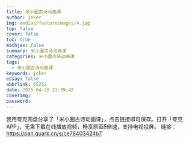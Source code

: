 ```yaml
---
title: 米小圈古诗动画课
author: joker
img: medias/featureimages/4.jpg
top: false
cover: false
toc: true
mathjax: false
summary: 米小圈古诗动画课
categories: 米小圈古诗动画课
tags:
  - 米小圈古诗动画课
keywords: joker
essay: false
abbrlink: 65252
date: 2025-04-20 23:39:42
coverImg:
password:
---
```


我用夸克网盘分享了「米小圈古诗动画课」，点击链接即可保存。打开「夸克APP」，无需下载在线播放视频，畅享原画5倍速，支持电视投屏。
链接：https://pan.quark.cn/s/ce78403424b7
